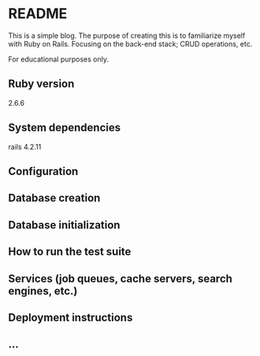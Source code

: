 # README

This is a simple blog. The purpose of creating this is to familiarize myself with 
Ruby on Rails. Focusing on the back-end stack; CRUD operations, etc.

For educational purposes only.

## Ruby version
2.6.6

## System dependencies
rails 4.2.11

## Configuration

## Database creation

## Database initialization

## How to run the test suite

## Services (job queues, cache servers, search engines, etc.)

## Deployment instructions

## ...


